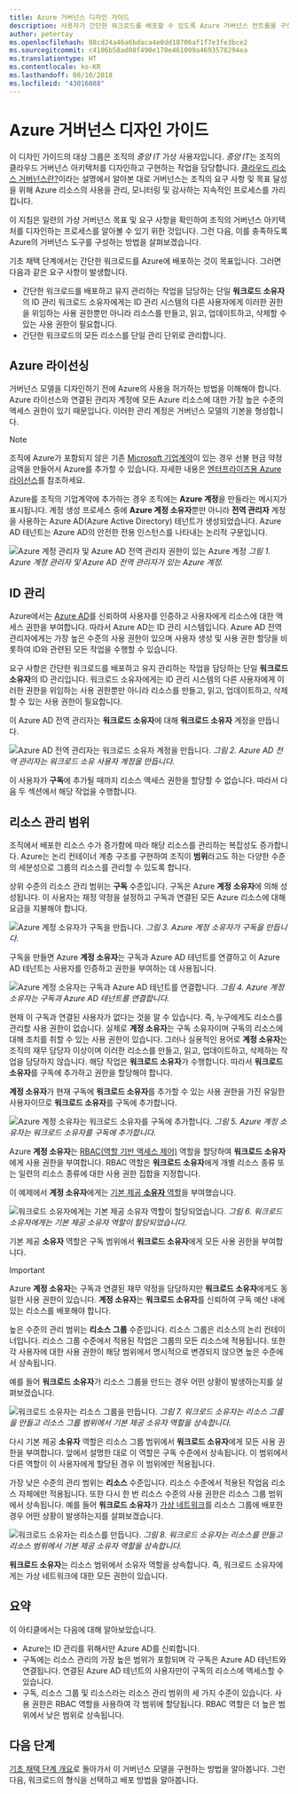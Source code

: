 ```yaml
---
title: Azure 거버넌스 디자인 가이드
description: 사용자가 간단한 워크로드를 배포할 수 있도록 Azure 거버넌스 컨트롤을 구성하기 위한 지침
author: petertay
ms.openlocfilehash: 88cd24a46a6bdaca4e0dd18706af1f7e3fe3bce2
ms.sourcegitcommit: c4106b58ad08f490e170e461009a4693578294ea
ms.translationtype: HT
ms.contentlocale: ko-KR
ms.lasthandoff: 08/10/2018
ms.locfileid: "43016088"
---
```

# <a name="azure-governance-design-guide"></a>Azure 거버넌스 디자인 가이드

이 디자인 가이드의 대상 그룹은 조직의 *중앙 IT* 가상 사용자입니다. *중앙 IT*는 조직의 클라우드 거버넌스 아키텍처를 디자인하고 구현하는 작업을 담당합니다. [클라우드 리소스 거버넌스란?](governance-explainer.md)이라는 설명에서 알아본 대로 거버넌스는 조직의 요구 사항 및 목표 달성을 위해 Azure 리소스의 사용을 관리, 모니터링 및 감사하는 지속적인 프로세스를 가리킵니다.

이 지침은 일련의 가상 거버넌스 목표 및 요구 사항을 확인하여 조직의 거버넌스 아키텍처를 디자인하는 프로세스를 알아볼 수 있기 위한 것입니다. 그런 다음, 이를 충족하도록 Azure의 거버넌스 도구를 구성하는 방법을 살펴보겠습니다. 

기초 채택 단계에서는 간단한 워크로드를 Azure에 배포하는 것이 목표입니다. 그러면 다음과 같은 요구 사항이 발생합니다.
* 간단한 워크로드를 배포하고 유지 관리하는 작업을 담당하는 단일 **워크로드 소유자**의 ID 관리 워크로드 소유자에게는 ID 관리 시스템의 다른 사용자에게 이러한 권한을 위임하는 사용 권한뿐만 아니라 리소스를 만들고, 읽고, 업데이트하고, 삭제할 수 있는 사용 권한이 필요합니다.
* 간단한 워크로드의 모든 리소스를 단일 관리 단위로 관리합니다.

## <a name="licensing-azure"></a>Azure 라이선싱

거버넌스 모델을 디자인하기 전에 Azure의 사용을 허가하는 방법을 이해해야 합니다. Azure 라이선스와 연결된 관리자 계정에 모든 Azure 리소스에 대한 가장 높은 수준의 액세스 권한이 있기 때문입니다. 이러한 관리 계정은 거버넌스 모델의 기본을 형성합니다.  

> [!NOTE]
> 조직에 Azure가 포함되지 않은 기존 [Microsoft 기업계약](https://www.microsoft.com/en-us/licensing/licensing-programs/enterprise.aspx)이 있는 경우 선불 현금 약정 금액을 만들어서 Azure를 추가할 수 있습니다. 자세한 내용은 [엔터프라이즈용 Azure 라이선스](https://azure.microsoft.com/pricing/enterprise-agreement/)를 참조하세요. 

Azure를 조직의 기업계약에 추가하는 경우 조직에는 **Azure 계정**을 만들라는 메시지가 표시됩니다. 계정 생성 프로세스 중에 **Azure 계정 소유자**뿐만 아니라 **전역 관리자** 계정을 사용하는 Azure AD(Azure Active Directory) 테넌트가 생성되었습니다. Azure AD 테넌트는 Azure AD의 안전한 전용 인스턴스를 나타내는 논리적 구문입니다.

![Azure 계정 관리자 및 Azure AD 전역 관리자 권한이 있는 Azure 계정](../_images/governance-3-0.png)
*그림 1. Azure 계정 관리자 및 Azure AD 전역 관리자가 있는 Azure 계정.*

## <a name="identity-management"></a>ID 관리

Azure에서는 [Azure AD](/azure/active-directory)를 신뢰하여 사용자를 인증하고 사용자에게 리소스에 대한 액세스 권한을 부여합니다. 따라서 Azure AD는 ID 관리 시스템입니다. Azure AD 전역 관리자에게는 가장 높은 수준의 사용 권한이 있으며 사용자 생성 및 사용 권한 할당을 비롯하여 ID와 관련된 모든 작업을 수행할 수 있습니다. 

요구 사항은 간단한 워크로드를 배포하고 유지 관리하는 작업을 담당하는 단일 **워크로드 소유자**의 ID 관리입니다. 워크로드 소유자에게는 ID 관리 시스템의 다른 사용자에게 이러한 권한을 위임하는 사용 권한뿐만 아니라 리소스를 만들고, 읽고, 업데이트하고, 삭제할 수 있는 사용 권한이 필요합니다.

이 Azure AD 전역 관리자는 **워크로드 소유자**에 대해 **워크로드 소유자** 계정을 만듭니다.

![Azure AD 전역 관리자는 워크로드 소유자 계정을 만듭니다.](../_images/governance-1-2.png)
*그림 2. Azure AD 전역 관리자는 워크로드 소유 사용자 계정을 만듭니다.*

이 사용자가 **구독**에 추가될 때까지 리소스 액세스 권한을 할당할 수 없습니다. 따라서 다음 두 섹션에서 해당 작업을 수행합니다. 

## <a name="resource-management-scope"></a>리소스 관리 범위

조직에서 배포한 리소스 수가 증가함에 따라 해당 리소스를 관리하는 복잡성도 증가합니다. Azure는 논리 컨테이너 계층 구조를 구현하여 조직이 **범위**라고도 하는 다양한 수준의 세분성으로 그룹의 리소스를 관리할 수 있도록 합니다. 

상위 수준의 리소스 관리 범위는 **구독** 수준입니다. 구독은 Azure **계정 소유자**에 의해 성성됩니다. 이 사용자는 재정 약정을 설정하고 구독과 연결된 모든 Azure 리소스에 대해 요금을 지불해야 합니다.

![Azure 계정 소유자가 구독을 만듭니다.](../_images/governance-1-3.png)
*그림 3. Azure 계정 소유자가 구독을 만듭니다.*

구독을 만들면 Azure **계정 소유자**는 구독과 Azure AD 테넌트를 연결하고 이 Azure AD 테넌트는 사용자를 인증하고 권한을 부여하는 데 사용됩니다.

![Azure 계정 소유자는 구독과 Azure AD 테넌트를 연결합니다.](../_images/governance-1-4.png)
*그림 4. Azure 계정 소유자는 구독과 Azure AD 테넌트를 연결합니다.*

현재 이 구독과 연결된 사용자가 없다는 것을 알 수 있습니다. 즉, 누구에게도 리소스를 관리할 사용 권한이 없습니다. 실제로 **계정 소유자**는 구독 소유자이며 구독의 리소스에 대해 조치를 취할 수 있는 사용 권한이 있습니다. 그러나 실용적인 용어로 **계정 소유자**는 조직의 재무 담당자 이상이며 이러한 리소스를 만들고, 읽고, 업데이트하고, 삭제하는 작업을 담당하지 않습니다. 해당 작업은 **워크로드 소유자**가 수행합니다. 따라서 **워크로드 소유자**를 구독에 추가하고 권한을 할당해야 합니다.

**계정 소유자**가 현재 구독에 **워크로드 소유자**를 추가할 수 있는 사용 권한을 가진 유일한 사용자이므로 **워크로드 소유자**를 구독에 추가합니다.

![Azure 계정 소유자는 **워크로드 소유자**를 구독에 추가합니다.](../_images/governance-1-5.png)
*그림 5. Azure 계정 소유자는 워크로드 소유자를 구독에 추가합니다.*

Azure **계정 소유자**는 [RBAC(역할 기반 액세스 제어)](/azure/role-based-access-control/) 역할을 할당하여 **워크로드 소유자**에게 사용 권한을 부여합니다. RBAC 역할은 **워크로드 소유자**에게 개별 리소스 종류 또는 일련의 리소스 종류에 대한 사용 권한 집합을 지정합니다.

이 예제에서 **계정 소유자**에게는 [기본 제공 **소유자** 역할](/azure/role-based-access-control/built-in-roles#owner)을 부여했습니다. 

![**워크로드 소유자**에게는 기본 제공 소유자 역할이 할당되었습니다.](../_images/governance-1-6.png)
*그림 6. 워크로드 소유자에게는 기본 제공 소유자 역할이 할당되었습니다.*

기본 제공 **소유자** 역할은 구독 범위에서 **워크로드 소유자**에게 모든 사용 권한을 부여합니다. 

> [!IMPORTANT]
> Azure **계정 소유자**는 구독과 연결된 재무 약정을 담당하지만 **워크로드 소유자**에게도 동일한 사용 권한이 있습니다. **계정 소유자**는 **워크로드 소유자**를 신뢰하여 구독 예산 내에 있는 리소스를 배포해야 합니다.

높은 수준의 관리 범위는 **리소스 그룹** 수준입니다. 리소스 그룹은 리소스의 논리 컨테이너입니다. 리소스 그룹 수준에서 적용된 작업은 그룹의 모든 리소스에 적용됩니다. 또한 각 사용자에 대한 사용 권한이 해당 범위에서 명시적으로 변경되지 않으면 높은 수준에서 상속됩니다. 

예를 들어 **워크로드 소유자**가 리소스 그룹을 만드는 경우 어떤 상황이 발생하는지를 살펴보겠습니다.

![**워크로드 소유자**는 리소스 그룹을 만듭니다.](../_images/governance-1-7.png)
*그림 7. 워크로드 소유자는 리소스 그룹을 만들고 리소스 그룹 범위에서 기본 제공 소유자 역할을 상속합니다.*

다시 기본 제공 **소유자** 역할은 리소스 그룹 범위에서 **워크로드 소유자**에게 모든 사용 권한을 부여합니다. 앞에서 설명한 대로 이 역할은 구독 수준에서 상속됩니다. 이 범위에서 다른 역할이 이 사용자에게 할당된 경우 이 범위에만 적용됩니다.

가장 낮은 수준의 관리 범위는 **리소스** 수준입니다. 리소스 수준에서 적용된 작업음 리소스 자체에만 적용됩니다. 또한 다시 한 번 리소스 수준의 사용 권한은 리소스 그룹 범위에서 상속됩니다. 예를 들어 **워크로드 소유자**가 [가상 네트워크](/azure/virtual-network/virtual-networks-overview)를 리소스 그룹에 배포한 경우 어떤 상황이 발생하는지를 살펴보겠습니다.

![**워크로드 소유자**는 리소스를 만듭니다.](../_images/governance-1-8.png)
*그림 8. 워크로드 소유자는 리소스를 만들고 리소스 범위에서 기본 제공 소유자 역할을 상속합니다.*

**워크로드 소유자**는 리소스 범위에서 소유자 역할을 상속합니다. 즉, 워크로드 소유자에게는 가상 네트워크에 대한 모든 권한이 있습니다. 

## <a name="summary"></a>요약

이 아티클에서는 다음에 대해 알아보았습니다.

* Azure는 ID 관리를 위해서만 Azure AD를 신뢰합니다.
* 구독에는 리소스 관리의 가장 높은 범위가 포함되며 각 구독은 Azure AD 테넌트와 연결됩니다. 연결된 Azure AD 테넌트의 사용자만이 구독의 리소스에 액세스할 수 있습니다.
* 구독, 리소스 그룹 및 리소스라는 리소스 관리 범위의 세 가지 수준이 있습니다. 사용 권한은 RBAC 역할을 사용하여 각 범위에 할당됩니다. RBAC 역할은 더 높은 범위에서 낮은 범위로 상속됩니다.

## <a name="next-steps"></a>다음 단계

[기초 채택 단계 개요](overview.md)로 돌아가서 이 거버넌스 모델을 구현하는 방법을 알아봅니다. 그런 다음, 워크로드의 형식을 선택하고 배포 방법을 알아봅니다.